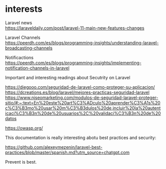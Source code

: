 # interests
Laravel news<br>
https://laraveldaily.com/post/laravel-11-main-new-features-changes

Laravel Channels<br>
https://peerdh.com/es/blogs/programming-insights/understanding-laravel-broadcasting-channels

Notificactions<br>
https://peerdh.com/es/blogs/programming-insights/implementing-notification-channels-in-laravel

Important and interesting readings about Secutrity on Laravel

https://diegooo.com/seguridad-de-laravel-como-proteger-su-aplicacion/
https://dcreations.es/blog/laravel/mejores-practicas-seguridad-laravel
https://www.njseomarketing.com/modulos-de-seguridad-laravel-proteger-sitio/#:~:text=En%20este%20art%C3%ADculo%20aprender%C3%A1s%20c%C3%B3mo%20usar%20m%C3%B3dulos%20de,incluir%20la%20autenticaci%C3%B3n%20de%20usuarios%2C%20validaci%C3%B3n%20de%20datos

https://owasp.org/

This documentation is really interesting abotu best practices and security:

https://github.com/alexeymezenin/laravel-best-practices/blob/master/spanish.md?utm_source=chatgpt.com

Prevent is best.
